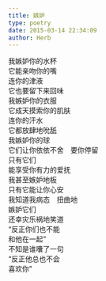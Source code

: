 ```yaml
---  
title: 嫉妒  
type: poetry  
date: 2015-03-14 22:34:09  
author: Herb    
---  
```

我嫉妒你的水杯  
它能亲吻你的嘴  
连你的津液  
它也要留下来回味    
我嫉妒你的衣服  
它成天摸索你的肌肤  
连你的汗水  
它都放肆地吮舐    
我嫉妒你的球  
它们让你依依不舍　要你停留  
只有它们  
能享受你有力的爱抚    
我甚至嫉妒地板  
只有它能让你心安    
我知道我病态　扭曲地  
嫉妒它们  
还幸灾乐祸地笑道  
“反正你们也不能  
和他在一起”    
不知是谁囔了一句  
“反正他总也不会  
喜欢你”